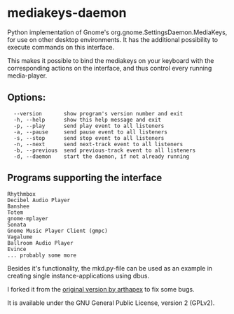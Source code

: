 mediakeys-daemon
================

Python implementation of Gnome's org.gnome.SettingsDaemon.MediaKeys, for use on other desktop environments.
It has the additional possibility to execute commands on this interface.

This makes it possible to bind the mediakeys on your keyboard with the corresponding actions on the interface, and thus control every running media-player.

Options:
-------------------
```  
  --version       show program's version number and exit
  -h, --help      show this help message and exit
  -p, --play      send play event to all listeners
  -a, --pause     send pause event to all listeners
  -s, --stop      send stop event to all listeners
  -n, --next      send next-track event to all listeners
  -b, --previous  send previous-track event to all listeners
  -d, --daemon    start the daemon, if not already running
```


Programs supporting the interface
----------------
    Rhythmbox
    Decibel Audio Player
    Banshee
    Totem
    gnome-mplayer
    Sonata
    Gnome Music Player Client (gmpc)
    Vagalume
    Ballroom Audio Player
    Evince
    ... probably some more

Besides it's functionality, the mkd.py-file can be used as an example in creating single instance-applications using dbus.

I forked it from the [original version by arthapex](https://gitorious.org/mediakeys-daemon) to fix some bugs.

It is available under the GNU General Public License, version 2 (GPLv2).
